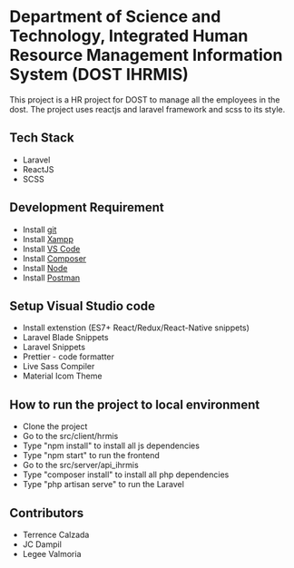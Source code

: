 # Department of Science and Technology, Integrated Human Resource Management Information System (DOST IHRMIS)

This project is a HR project for DOST to manage all the employees in the dost. The project uses reactjs and laravel framework and scss to its style.

## Tech Stack

- Laravel
- ReactJS
- SCSS

## Development Requirement

- Install [git](https://git-scm.com/download/win)
- Install [Xampp](https://www.apachefriends.org/download.html)
- Install [VS Code](https://code.visualstudio.com/Download)
- Install [Composer](https://code.visualstudio.com/Download)
- Install [Node](https://nodejs.org/en/)
- Install [Postman](https://www.postman.com/downloads/)

## Setup Visual Studio code

- Install extenstion (ES7+ React/Redux/React-Native snippets)
- Laravel Blade Snippets
- Laravel Snippets
- Prettier - code formatter
- Live Sass Compiler
- Material Icom Theme

## How to run the project to local environment

- Clone the project
- Go to the src/client/hrmis
- Type "npm install" to install all js dependencies
- Type "npm start" to run the frontend
- Go to the src/server/api_ihrmis
- Type "composer install" to install all php dependencies
- Type "php artisan serve" to run the Laravel

## Contributors

- Terrence Calzada
- JC Dampil
- Legee Valmoria
